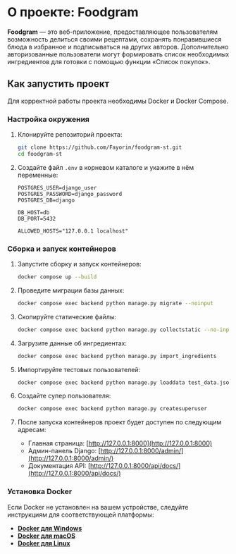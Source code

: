 # О проекте: Foodgram

**Foodgram** — это веб-приложение, предоставляющее пользователям возможность делиться своими рецептами, сохранять понравившиеся блюда в избранное и подписываться на других авторов. Дополнительно авторизованные пользователи могут формировать список необходимых ингредиентов для готовки с помощью функции «Список покупок».

## Как запустить проект
Для корректной работы проекта необходимы Docker и Docker Compose.


### Настройка окружения

1. Клонируйте репозиторий проекта:
    ```bash
    git clone https://github.com/Fayorin/foodgram-st.git
    cd foodgram-st
    ```

2. Cоздайте файл `.env` в корневом каталоге и укажите в нём переменные:
    ```env
    POSTGRES_USER=django_user
    POSTGRES_PASSWORD=django_password
    POSTGRES_DB=django

    DB_HOST=db
    DB_PORT=5432

    ALLOWED_HOSTS="127.0.0.1 localhost"
    ```

### Сборка и запуск контейнеров

1. Запустите сборку и запуск контейнеров:

    ```bash
    docker compose up --build
    ```
    
2. Проведите миграции базы данных:

    ```bash
    docker compose exec backend python manage.py migrate --noinput
    ```
    
3. Скопируйте статические файлы:

    ```bash
    docker compose exec backend python manage.py collectstatic --no-input
    ```
    
4. Загрузите данные об ингредиентах:

    ```bash
    docker compose exec backend python manage.py import_ingredients
    ```
    
5. Импортируйте тестовых пользователей:

    ```bash
    docker compose exec backend python manage.py loaddata test_data.json
    ```
    
5. Создайте супер пользователя:
    ```bash
    docker compose exec backend python manage.py createsuperuser
    ```

6. После запуска контейнеров проект будет доступен по следующим адресам:

    - Главная страница: [http://127.0.0.1:8000](http://127.0.0.1:8000)
    - Админ-панель Django: [http://127.0.0.1:8000/admin/](http://127.0.0.1:8000/admin/)
    - Документация API: [http://127.0.0.1:8000/api/docs/](http://127.0.0.1:8000/api/docs/)


### Установка Docker

Если Docker не установлен на вашем устройстве, следуйте инструкциям для соответствующей платформы:

- **[Docker для Windows](https://docs.docker.com/docker-for-windows/install/)**
- **[Docker для macOS](https://docs.docker.com/docker-for-mac/install/)**
- **[Docker для Linux](https://docs.docker.com/engine/install/)**